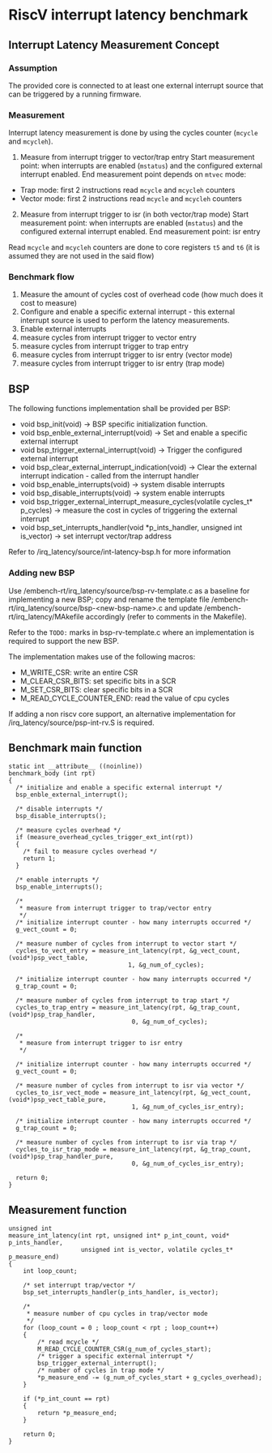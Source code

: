 # RiscV interrupt latency benchmark

## Interrupt Latency Measurement Concept

### Assumption
The provided core is connected to at least one  external interrupt source that can be triggered by a running firmware.

### Measurement

Interrupt latency measurement is done by using the cycles counter (`mcycle` and `mcycleh`).
1. Measure from interrupt trigger to vector/trap entry
Start measurement point: when interrupts are enabled (`mstatus`) and the configured external interrupt enabled.
End measurement point depends on `mtvec` mode:
- Trap mode: first 2 instructions read `mcycle` and `mcycleh` counters
- Vector mode: first 2 instructions read `mcycle` and `mcycleh` counters
2. Measure from interrupt trigger to isr (in both vector/trap mode)
Start measurement point: when interrupts are enabled (`mstatus`) and the configured external interrupt enabled.
End measurement point: isr entry

Read `mcycle` and `mcycleh` counters are done to core registers `t5` and `t6` (it is assumed they are not used in the said flow)

### Benchmark flow
1. Measure the amount of cycles cost of overhead code (how much does it cost to measure)
2. Configure and enable a specific external interrupt - this external interrupt source is used to perform the latency measurements.
3. Enable external interrupts
4. measure cycles from interrupt trigger to vector entry
5. measure cycles from interrupt trigger to trap entry
6. measure cycles from interrupt trigger to isr entry (vector mode)
7. measure cycles from interrupt trigger to isr entry (trap mode)

## BSP

The following functions implementation shall be provided per BSP:

- void bsp_init(void) -> BSP specific initialization function.
- void bsp_enble_external_interrupt(void) -> Set and enable a specific external interrupt
- void bsp_trigger_external_interrupt(void) -> Trigger the configured external interrupt
- void bsp_clear_external_interrupt_indication(void) -> Clear the external interrupt indication - called from the interrupt handler
- void bsp_enable_interrupts(void) -> system disable interrupts
- void bsp_disable_interrupts(void) -> system enable interrupts
- void bsp_trigger_external_interrupt_measure_cycles(volatile cycles_t* p_cycles) -> measure the cost in cycles of triggering the external interrupt   
- void bsp_set_interrupts_handler(void *p_ints_handler, unsigned int is_vector) -> set interrupt vector/trap address

Refer to /irq_latency/source/int-latency-bsp.h for more information

### Adding new BSP

Use /embench-rt/irq_latency/source/bsp-rv-template.c as a baseline for implementing a new BSP; copy and rename the template file /embench-rt/irq_latency/source/bsp-\<new-bsp-name\>.c and update /embench-rt/irq_latency/MAkefile accordingly (refer to comments in the Makefile). 

Refer to the ```TODO:``` marks in bsp-rv-template.c where an implementation is required to support the new BSP.

The implementation makes use of the following macros:
- M_WRITE_CSR: write an entire CSR
- M_CLEAR_CSR_BITS: set specific bits in a SCR
- M_SET_CSR_BITS: clear specific bits in a SCR
- M_READ_CYCLE_COUNTER_END: read the value of cpu cycles

If adding a non riscv core support, an alternative implementation for /irq_latency/source/psp-int-rv.S is required.

## Benchmark main function
```
static int __attribute__ ((noinline))
benchmark_body (int rpt)
{
  /* initialize and enable a specific external interrupt */
  bsp_enble_external_interrupt();

  /* disable interrupts */
  bsp_disable_interrupts();

  /* measure cycles overhead */
  if (measure_overhead_cycles_trigger_ext_int(rpt))
  {
    /* fail to measure cycles overhead */
    return 1;
  }

  /* enable interrupts */
  bsp_enable_interrupts();

  /*
   * measure from interrupt trigger to trap/vector entry
   */
  /* initialize interrupt counter - how many interrupts occurred */
  g_vect_count = 0;

  /* measure number of cycles from interrupt to vector start */
  cycles_to_vect_entry = measure_int_latency(rpt, &g_vect_count, (void*)psp_vect_table,
                                 1, &g_num_of_cycles);

  /* initialize interrupt counter - how many interrupts occurred */
  g_trap_count = 0;

  /* measure number of cycles from interrupt to trap start */
  cycles_to_trap_entry = measure_int_latency(rpt, &g_trap_count, (void*)psp_trap_handler,
                                  0, &g_num_of_cycles);

  /*
   * measure from interrupt trigger to isr entry
   */

  /* initialize interrupt counter - how many interrupts occurred */
  g_vect_count = 0;

  /* measure number of cycles from interrupt to isr via vector */
  cycles_to_isr_vect_mode = measure_int_latency(rpt, &g_vect_count, (void*)psp_vect_table_pure,
                                  1, &g_num_of_cycles_isr_entry);

  /* initialize interrupt counter - how many interrupts occurred */
  g_trap_count = 0;

  /* measure number of cycles from interrupt to isr via trap */
  cycles_to_isr_trap_mode = measure_int_latency(rpt, &g_trap_count, (void*)psp_trap_handler_pure,
                                  0, &g_num_of_cycles_isr_entry);

  return 0;
}
```

## Measurement function
```
unsigned int
measure_int_latency(int rpt, unsigned int* p_int_count, void* p_ints_handler,
                    unsigned int is_vector, volatile cycles_t* p_measure_end)
{
    int loop_count;

    /* set interrupt trap/vector */
    bsp_set_interrupts_handler(p_ints_handler, is_vector);

    /*
     * measure number of cpu cycles in trap/vector mode
     */
    for (loop_count = 0 ; loop_count < rpt ; loop_count++)
    {
        /* read mcycle */
        M_READ_CYCLE_COUNTER_CSR(g_num_of_cycles_start);
        /* trigger a specific external interrupt */
        bsp_trigger_external_interrupt();
        /* number of cycles in trap mode */
        *p_measure_end -= (g_num_of_cycles_start + g_cycles_overhead);
    }

    if (*p_int_count == rpt)
    {
        return *p_measure_end;
    }

    return 0;
}
```
